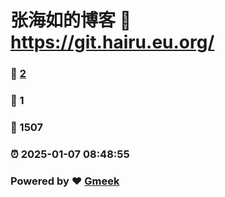 # 张海如的博客 :link: https://git.hairu.eu.org/ 
### :page_facing_up: [2](https://git.hairu.eu.org//tag.html) 
### :speech_balloon: 1 
### :hibiscus: 1507 
### :alarm_clock: 2025-01-07 08:48:55 
### Powered by :heart: [Gmeek](https://github.com/Meekdai/Gmeek)
